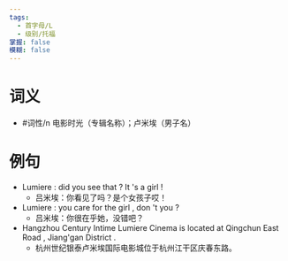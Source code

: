 ```yaml
---
tags:
  - 首字母/L
  - 级别/托福
掌握: false
模糊: false
---
```

# 词义
- #词性/n  电影时光（专辑名称）；卢米埃（男子名）
# 例句
- Lumiere : did you see that ? It 's a girl !
	- 吕米埃：你看见了吗？是个女孩子哎！
- Lumiere : you care for the girl , don 't you ?
	- 吕米埃：你很在乎她，没错吧？
- Hangzhou Century Intime Lumiere Cinema is located at Qingchun East Road , Jiang'gan District .
	- 杭州世纪银泰卢米埃国际电影城位于杭州江干区庆春东路。
